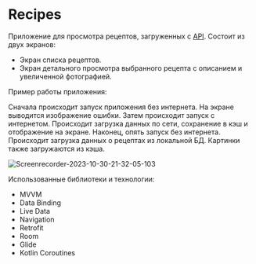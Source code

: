 # Recipes
Приложение для просмотра рецептов, загруженных с [API](https://hf-android-app.s3-eu-west-1.amazonaws.com/android-test/recipes.json).
Состоит из двух экранов:
* Экран списка рецептов.
* Экран детального просмотра выбранного рецепта с описанием и увеличенной фотографией.

Пример работы приложения:

Сначала происходит запуск приложения без интернета. На экране выводится изображение ошибки.
Затем происходит запуск с интернетом. Происходит загрузка данных по сети, сохранение в кэш и отображение на экране.
Наконец, опять запуск без интернета. Происходит загрузка данных о рецептах из локальной БД. Картинки также загружаются из кэша.

![Screenrecorder-2023-10-30-21-32-05-103](https://github.com/DroidDioid/Recipes/assets/45200119/d06321ab-8bb9-4d7e-9f89-e2d5318dbd9a)

Использованные библиотеки и технологии:
* MVVM
* Data Binding
* Live Data
* Navigation
* Retrofit
* Room
* Glide
* Kotlin Coroutines
